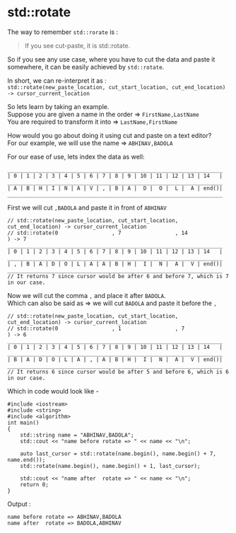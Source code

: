 # std::rotate

The way to remember `std::rorate` is :
> If you see cut-paste, it is std::rotate.

So if you see any use case, where you have to cut the data and paste it somewhere, it can be easily achieved by `std::rotate`.  

In short, we can re-interpret it as :  
`std::rotate(new_paste_location, cut_start_location, cut_end_location) -> cursor_current_location` 

So lets learn by taking an example.  
Suppose you are given a name in the order => `FirstName,LastName`  
You are required to transform it into => `LastName,FirstName`  

How would you go about doing it using cut and paste on a text editor?  
For our example, we will use the name => `ABHINAV,BADOLA`   

For our ease of use, lets index the data as well:

    ____________________________________________________________________
    | 0 | 1 | 2 | 3 | 4 | 5 | 6 | 7 | 8 | 9 | 10 | 11 | 12 | 13 | 14   |
    ____________________________________________________________________
    | A | B | H | I | N | A | V | , | B | A |  D |  O |  L |  A | end()|
    ____________________________________________________________________

First we will cut `,BADOLA` and paste it in front of `ABHINAV`

    // std::rotate(new_paste_location, cut_start_location, cut_end_location) -> cursor_current_location
    // std::rotate(0                 , 7                 , 14              ) -> 7
    ____________________________________________________________________
    | 0 | 1 | 2 | 3 | 4 | 5 | 6 | 7 | 8 | 9 | 10 | 11 | 12 | 13 | 14   |
    ____________________________________________________________________
    | , | B | A | D | O | L | A | A | B | H |  I |  N |  A |  V | end()|
    ____________________________________________________________________
    // It returns 7 since cursor would be after 6 and before 7, which is 7 in our case.

Now we will cut the comma `,` and place it after `BADOLA`.  
Which can also be said as => we will cut `BADOLA` and paste it before the `,`

    // std::rotate(new_paste_location, cut_start_location, cut_end_location) -> cursor_current_location
    // std::rotate(0                 , 1                 , 7               ) -> 6
    ____________________________________________________________________
    | 0 | 1 | 2 | 3 | 4 | 5 | 6 | 7 | 8 | 9 | 10 | 11 | 12 | 13 | 14   |
    ____________________________________________________________________
    | B | A | D | O | L | A | , | A | B | H |  I |  N |  A |  V | end()|
    ____________________________________________________________________
    // It returns 6 since cursor would be after 5 and before 6, which is 6 in our case.

Which in code would look like -

    #include <iostream>
    #include <string>
    #include <algorithm>
    int main()
    {
        std::string name = "ABHINAV,BADOLA";
        std::cout << "name before rotate => " << name << "\n";
        
        auto last_cursor = std::rotate(name.begin(), name.begin() + 7, name.end());
        std::rotate(name.begin(), name.begin() + 1, last_cursor);
        
        std::cout << "name after  rotate => " << name << "\n";
        return 0;
    }

Output :

    name before rotate => ABHINAV,BADOLA
    name after  rotate => BADOLA,ABHINAV
